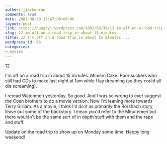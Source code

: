 ```yaml
---
author: jjackunrau
comments: true
date: 2002-08-30 13:47:00+00:00
layout: post
link: https://hungryj.wordpress.com/2002/08/30/12-im-off-on-a-road-trip-in-about-15-minutes/
slug: 12-im-off-on-a-road-trip-in-about-15-minutes
title: 12 I'm off on a road trip in about 15 minutes. ...
wordpress_id: 66
categories:
- movies
---
```


12
  

  
I'm off on a road trip in about 15 minutes.  Mmmm Cake.  Poor suckers who still had CDs to make last night at 1am while I lay dreaming (so they could all die screaming).
  

  
I reread Watchmen yesterday.  So good.  And I was so wrong to ever suggest the Coen brothers to do a movie version.  Now I'm leaning more towards Terry Gilliam.  As a movie, I think I'd do it as primarily the Rorshach story, leave out some of the backstory.  I mean you'd refer to the Minutemen but there wouldn't be the same sort of in depth stuff with them and the rape and stuff.
  

  
Update on the road trip to show up on Monday some time.  Happy long weekend!
